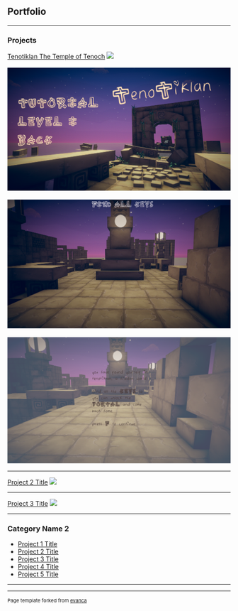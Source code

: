 ## Portfolio

---

### Projects 

[Tenotiklan The Temple of Tenoch](/https://itch.io/search?q=tenotiklan)
<img src="images/TenotiklanUI.png"/>
<br><br>
<img src="images/TenotiklanUIDva.png"/>
<br><br>
<img src="images/TenotiklanFindTheKey.png"/>
<br><br>
<img src="images/TutorialLevel.png"/>

---
[Project 2 Title](/pdf/sample_presentation.pdf)
<img src="images/dummy_thumbnail.jpg?raw=true"/>

---
[Project 3 Title](http://example.com/)
<img src="images/dummy_thumbnail.jpg?raw=true"/>

---

### Category Name 2

- [Project 1 Title](https://itch.io/search?q=tenotiklan)
- [Project 2 Title](http://example.com/)
- [Project 3 Title](http://example.com/)
- [Project 4 Title](http://example.com/)
- [Project 5 Title](http://example.com/)

---




---
<p style="font-size:11px">Page template forked from <a href="https://github.com/evanca/quick-portfolio">evanca</a></p>
<!-- Remove above link if you don't want to attibute -->
